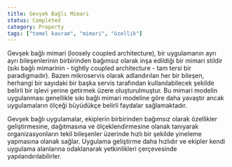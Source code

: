 ```yaml
---
title: Gevşek Bağlı Mimari
status: Completed
category: Property
tags: ["temel kavram", "mimari", "özellik"]
---
```


Gevşek bağlı mimari (loosely coupled architecture), bir uygulamanın ayrı ayrı bileşenlerinin birbirinden bağımsız olarak inşa edildiği bir mimari stildir (sıkı bağlı mimarinin - tightly coupled architecture - tam tersi bir paradigmadır). 
Bazen mikroservis olarak adlandırılan her bir bileşen, herhangi bir sayıdaki bir başka servis tarafından kullanılabilecek şekilde belirli bir işlevi yerine getirmek üzere oluşturulmuştur. 
Bu mimari modelin uygulanması genellikle sıkı bağlı mimari modeline göre daha yavaştır ancak uygulamaların ölçeği büyüdükçe belirli faydalar sağlamaktadır. 

Gevşek bağlı uygulamalar, ekiplerin birbirinden bağımsız olarak özellikler geliştirmesine, dağıtmasına ve ölçeklendirmesine olanak tanıyarak organizasyonların tekil bileşenler üzerinde hızlı bir şekilde yineleme yapmasına olanak sağlar. 
Uygulama geliştirme daha hızlıdır ve ekipler kendi uygulama alanlarına odaklanarak yetkinlikleri çerçevesinde yapılandırılabilirler.
